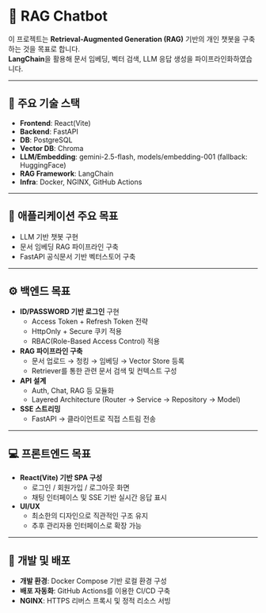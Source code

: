 # 🤖 RAG Chatbot

이 프로젝트는 **Retrieval-Augmented Generation (RAG)** 기반의 개인 챗봇을 구축하는 것을 목표로 합니다.  
**LangChain**을 활용해 문서 임베딩, 벡터 검색, LLM 응답 생성을 파이프라인화하였습니다.

---
## 🧩 주요 기술 스택
- **Frontend**: React(Vite)
- **Backend**: FastAPI
- **DB**: PostgreSQL
- **Vector DB**: Chroma
- **LLM/Embedding**: gemini-2.5-flash, models/embedding-001 (fallback: HuggingFace)
- **RAG Framework**: LangChain
- **Infra**: Docker, NGINX, GitHub Actions

---

## 🎯 애플리케이션 주요 목표
- LLM 기반 챗봇 구현
- 문서 임베딩 RAG 파이프라인 구축
- FastAPI 공식문서 기반 벡터스토어 구축

---

## ⚙️ 백엔드 목표
- **ID/PASSWORD 기반 로그인** 구현  
  - Access Token + Refresh Token 전략
  - HttpOnly + Secure 쿠키 적용
  - RBAC(Role-Based Access Control) 적용
- **RAG 파이프라인 구축**
  - 문서 업로드 → 청킹 → 임베딩 → Vector Store 등록
  - Retriever를 통한 관련 문서 검색 및 컨텍스트 구성
- **API 설계**
  - Auth, Chat, RAG 등 모듈화
  - Layered Architecture (Router → Service → Repository → Model)
- **SSE 스트리밍**
    - FastAPI → 클라이언트로 직접 스트림 전송

---

## 💻 프론트엔드 목표
- **React(Vite) 기반 SPA 구성**
  - 로그인 / 회원가입 / 로그아웃 화면
  - 채팅 인터페이스 및 SSE 기반 실시간 응답 표시
- **UI/UX**
  - 최소한의 디자인으로 직관적인 구조 유지
  - 추후 관리자용 인터페이스로 확장 가능

---

## 🧱 개발 및 배포
- **개발 환경**: Docker Compose 기반 로컬 환경 구성
- **배포 자동화**: GitHub Actions를 이용한 CI/CD 구축
- **NGINX**: HTTPS 리버스 프록시 및 정적 리소스 서빙